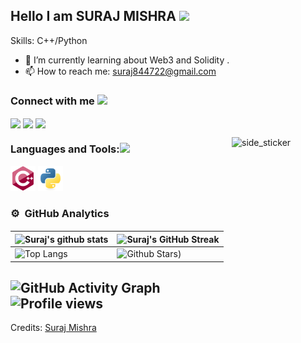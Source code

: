## Hello I am SURAJ MISHRA <img src = "https://raw.githubusercontent.com/MartinHeinz/MartinHeinz/master/wave.gif" width = 30px>

Skills: C++/Python

- 🌱 I’m currently learning about Web3 and Solidity . 
- 📫 How to reach me: suraj844722@gmail.com 

### __Connect with me__  <img src='https://raw.githubusercontent.com/ShahriarShafin/ShahriarShafin/main/Assets/handshake.gif' width="90px">


<a href = 'https://www.linkedin.com/in/suraj-mishra-6935b5222'> <img width = '32px' align= 'center' src="https://raw.githubusercontent.com/rahulbanerjee26/githubAboutMeGenerator/main/icons/linked-in-alt.svg"/></a>
<a href = 'https://www.instagram.com/_samrat_3000/'> <img width = '32px' align= 'center'       src="https://upload.wikimedia.org/wikipedia/commons/thumb/9/96/Instagram.svg/2048px-Instagram.svg.png"/></a>
<a href = 'https://twitter.com/Suraj_Mishra7?t=NsYT9XMS9x1PDWbYGju94A&s=09'> <img width = '32px' align= 'center'       src="https://upload.wikimedia.org/wikipedia/commons/thumb/4/4f/Twitter-logo.svg/640px-Twitter-logo.svg.png"/></a>

<img align="right" width=150px height=150px alt="side_sticker" src="https://media.giphy.com/media/TEnXkcsHrP4YedChhA/giphy.gif" />

### __Languages and Tools__:<img src = "https://media2.giphy.com/media/QssGEmpkyEOhBCb7e1/giphy.gif?cid=ecf05e47a0n3gi1bfqntqmob8g9aid1oyj2wr3ds3mg700bl&rid=giphy.gif" width = 32px>

<img src="https://raw.githubusercontent.com/devicons/devicon/master/icons/cplusplus/cplusplus-original.svg" alt="cplusplus" width="40" height="40"/> <img src="https://raw.githubusercontent.com/devicons/devicon/master/icons/python/python-original.svg" alt="python" width="40" height="40"/> 

### ⚙️ &nbsp;GitHub Analytics
| ![Suraj's github stats](https://github-readme-stats.vercel.app/api?username=suraj-git07&show_icons=true&theme=tokyonight) | ![Suraj's GitHub Streak](https://github-readme-streak-stats.herokuapp.com/?user=suraj-git07&theme=tokyonight) |
| --- | --- |
| ![Top Langs](https://github-readme-stats.vercel.app/api/top-langs/?username=suraj-git07&theme=tokyonight) | ![Github Stars](https://github-readme-stats.vercel.app/api?username=suraj-git07&show_icons=true&locale=en&count_private=true&hide_rank=true&custom_title=My%20GitHub%20Stats&disable_animations=true&theme=tokyonight))
  
![GitHub Activity Graph](https://activity-graph.herokuapp.com/graph?username=suraj-git07)  
![Profile views](https://gpvc.arturio.dev/suraj-git07)  
-----
Credits: [Suraj Mishra](https://github.com/suraj-git07)

